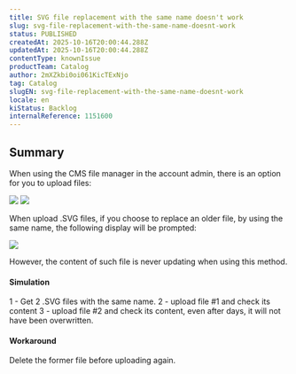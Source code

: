 ```yaml
---
title: SVG file replacement with the same name doesn't work
slug: svg-file-replacement-with-the-same-name-doesnt-work
status: PUBLISHED
createdAt: 2025-10-16T20:00:44.288Z
updatedAt: 2025-10-16T20:00:44.288Z
contentType: knownIssue
productTeam: Catalog
author: 2mXZkbi0oi061KicTExNjo
tag: Catalog
slugEN: svg-file-replacement-with-the-same-name-doesnt-work
locale: en
kiStatus: Backlog
internalReference: 1151600
---
```


## Summary


When using the CMS file manager in the account admin, there is an option for you to upload files:

 ![](https://vtexhelp.zendesk.com/attachments/token/tIFD30VhzhOuxTIV0f7UurtEH/?name=image.png) ![](https://vtexhelp.zendesk.com/attachments/token/k1Du6DExk2Rg7OCwXAKVRJfzv/?name=image.png)

When upload .SVG files, if you choose to replace an older file, by using the same name, the following display will be prompted:

 ![](https://vtexhelp.zendesk.com/attachments/token/3jOyJQyyWWZJ2s6tlzjiJyDko/?name=image.png)

However, the content of such file is never updating when using this method.


#### Simulation


1 - Get 2 .SVG files with the same name.
2 - upload file #1 and check its content
3 - upload file #2 and check its content, even after days, it will not have been overwritten.


#### Workaround


Delete the former file before uploading again.



